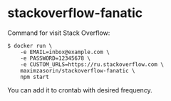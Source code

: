 # stackoverflow-fanatic

Command for visit Stack Overflow:

```
$ docker run \
	-e EMAIL=inbox@example.com \
	-e PASSWORD=12345678 \
	-e CUSTOM_URLS=https://ru.stackoverflow.com \
	maximzasorin/stackoverflow-fanatic \
	npm start
```

You can add it to crontab with desired frequency.